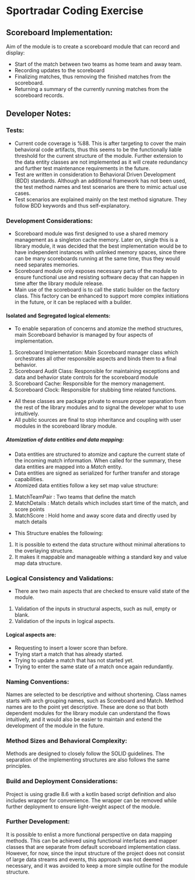 # Sportradar Coding Exercise
## Scoreboard Implementation:

Aim of the module is to create a scoreboard module that can record and display:
- Start of the match between two teams as home team and away team.
- Recording updates to the scoreboard
- Finalizing matches, thus removing the finished matches from the scoreboard.
- Returning a summary of the currently running matches from the scoreboard records.

## Developer Notes:

### Tests:

- Current code coverage is %88. This is after targeting to cover the main behavioral code artifacts, thus this seems to be the functionally liable threshold for the current structure of the module. Further extension to the data entity classes are not implemented as it will create redundancy and further test maintenance requirements in the future.
- Test are written in consideration to Behavioral Driven Development (BDD) standards. Although an additional framework has not been used, the test method names and test scenarios are there to mimic actual use cases.
- Test scenarios are explained mainly on the test method signature. They follow BDD keywords and thus self-explanatory.

### Development Considerations:

- Scoreboard module was first designed to use a shared memory management as a singleton cache memory. Later on, single this is a library module, it was decided that the best implementation would be to have independent instances with unlinked memory spaces, since there can be many scoreboards running at the same time, thus they would need separates memories.
- Scoreboard module only exposes necessary parts of the module to ensure functional use and resisting software decay that can happen in time after the library module release.
- Main use of the scoreboard is to call the static builder on the factory class. This factory can be enhanced to support more complex initiations in the future, or it can be replaced with a builder.

#### Isolated and Segregated logical elements:

- To enable separation of concerns and atomize the method structures, main Scoreboard behavior is managed by four aspects of implementation.

<ol>
<li>Scoreboard Implementation: Main Scoreboard manager class which orchestrates all other responsible aspects and binds them to a final behavior.</li>
<li>Scoreboard Audit Class: Responsible for maintaining exceptions and data and behavior state controls for the scoreboard module</li>
<li>Scoreboard Cache: Responsible for the memory management.</li>
<li>Scoreboard Clock: Responsible for stubbing time related functions.</li>
</ol>

- All these classes are package private to ensure proper separation from the rest of the library modules and to signal the developer what to use intuitively.
- All public sources are final to stop inheritance and coupling with user modules in the scoreboard library module.

##### Atomization of data entities and data mapping:

- Data entities are structured to atomize and capture the current state of the incoming match information. When called for the summary, these data entities are mapped into a *Match* entity.
- Data entities are signed as serialized for further transfer and storage capabilities.
- Atomized data entities follow a key set map value structure:

<ol>
<li>MatchTeamPair : Two teams that define the match</li>
<li>MatchDetails : Match details which includes start time of the match, and score points</li>
<li>MatchScore : Hold home and away score data and directly used by match details</li>
</ol>

- This Structure enables the following:

<ol>
<li> It is possible to extend the data structure without minimal alterations to the overlaying structure.</li>
<li> It makes it mappable and manageable withing a standard key and value map data structure. </li>
</ol>

### Logical Consistency and Validations:
- There are two main aspects that are checked to ensure valid state of the module.
<ol>
<li>Validation of the inputs in structural aspects, such as null, empty or blank.</li>
<li>Validation of the inputs in logical aspects.</li>
</ol>

#### Logical aspects are:
- Requesting to insert a lower score than before.
- Trying start a match that has already started.
- Trying to update a match that has not started yet.
- Trying to enter the same state of a match once again redundantly.

### Naming Conventions:
Names are selected to be descriptive and without shortening. Class names starts with arch grouping names, such as Scoreboard and Match. Method names are to the point yet descriptive. These are done so that both dependent modules for the library module can understand the flows intuitively, and it would also be easier to maintain and extend the development of the module in the future.

### Method Sizes and Behavioral Complexity:
Methods are designed to closely follow the SOLID guidelines. The separation of the implementing structures are also follows the same principles.

### Build and Deployment Considerations:
Project is using gradle 8.6 with a kotlin based script definition and also includes wrapper for convenience. The wrapper can be removed while further deployment to ensure light-weight aspect of the module.

### Further Development:
It is possible to enlist a more functional perspective on data mapping methods. This can be achieved using functional interfaces and mapper classes that are separate from default scoreboard implementation class. However, for now, since the input structure of the project does not consist of large data streams and events, this approach was not deemed necessary, and it was avoided to keep a more simple outline for the module structure.

